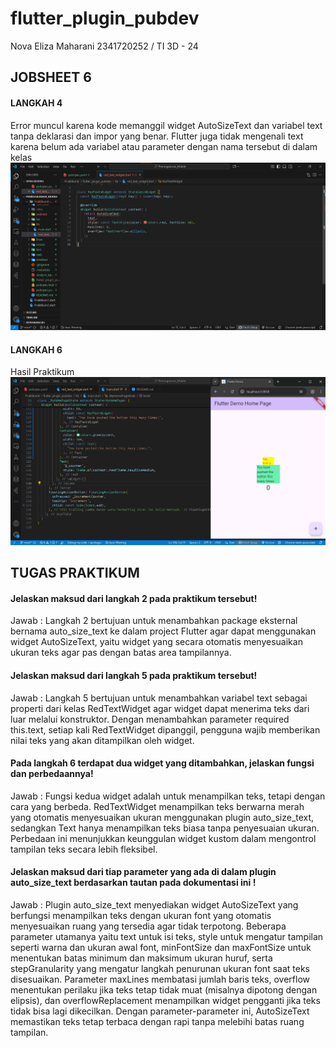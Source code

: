 # flutter_plugin_pubdev

Nova Eliza Maharani
2341720252 / TI 3D - 24

## JOBSHEET 6

#### LANGKAH 4
Error muncul karena kode memanggil widget AutoSizeText dan variabel text tanpa deklarasi dan impor yang benar. Flutter juga tidak mengenali text karena belum ada variabel atau parameter dengan nama tersebut di dalam kelas
![1](images/1.png)

#### LANGKAH 6
Hasil Praktikum
![2](images/2.png)

## TUGAS PRAKTIKUM

#### Jelaskan maksud dari langkah 2 pada praktikum tersebut!
Jawab : Langkah 2 bertujuan untuk menambahkan package eksternal bernama auto_size_text ke dalam project Flutter agar dapat menggunakan widget AutoSizeText, yaitu widget yang secara otomatis menyesuaikan ukuran teks agar pas dengan batas area tampilannya.

#### Jelaskan maksud dari langkah 5 pada praktikum tersebut!
Jawab : Langkah 5 bertujuan untuk menambahkan variabel text sebagai properti dari kelas RedTextWidget agar widget dapat menerima teks dari luar melalui konstruktor. Dengan menambahkan parameter required this.text, setiap kali RedTextWidget dipanggil, pengguna wajib memberikan nilai teks yang akan ditampilkan oleh widget.

#### Pada langkah 6 terdapat dua widget yang ditambahkan, jelaskan fungsi dan perbedaannya!
Jawab : Fungsi kedua widget adalah untuk menampilkan teks, tetapi dengan cara yang berbeda. RedTextWidget menampilkan teks berwarna merah yang otomatis menyesuaikan ukuran menggunakan plugin auto_size_text, sedangkan Text hanya menampilkan teks biasa tanpa penyesuaian ukuran. Perbedaan ini menunjukkan keunggulan widget kustom dalam mengontrol tampilan teks secara lebih fleksibel.

#### Jelaskan maksud dari tiap parameter yang ada di dalam plugin auto_size_text berdasarkan tautan pada dokumentasi ini !
Jawab : Plugin auto_size_text menyediakan widget AutoSizeText yang berfungsi menampilkan teks dengan ukuran font yang otomatis menyesuaikan ruang yang tersedia agar tidak terpotong. Beberapa parameter utamanya yaitu text untuk isi teks, style untuk mengatur tampilan seperti warna dan ukuran awal font, minFontSize dan maxFontSize untuk menentukan batas minimum dan maksimum ukuran huruf, serta stepGranularity yang mengatur langkah penurunan ukuran font saat teks disesuaikan. Parameter maxLines membatasi jumlah baris teks, overflow menentukan perilaku jika teks tetap tidak muat (misalnya dipotong dengan elipsis), dan overflowReplacement menampilkan widget pengganti jika teks tidak bisa lagi dikecilkan. Dengan parameter-parameter ini, AutoSizeText memastikan teks tetap terbaca dengan rapi tanpa melebihi batas ruang tampilan.